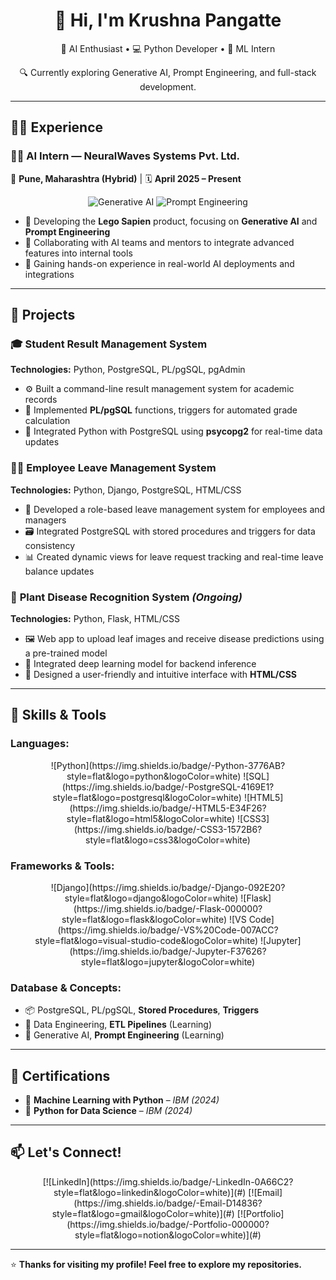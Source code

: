 <h1 align="center">👋 Hi, I'm Krushna Pangatte</h1>

<div align="center">
  <p>🎯 AI Enthusiast • 💻 Python Developer • 🧠 ML Intern</p>
  <p>🔍 Currently exploring Generative AI, Prompt Engineering, and full-stack development.</p>
</div>

---

## 🧑‍💼 **Experience**

### 👨‍🔬 **AI Intern** — NeuralWaves Systems Pvt. Ltd.  
📍 **Pune, Maharashtra (Hybrid)** | 🗓️ **April 2025 – Present**  
<div align="center">
  <img src="https://img.shields.io/badge/Generative_AI-3776AB?style=flat&logo=python&logoColor=white" alt="Generative AI" />
  <img src="https://img.shields.io/badge/Prompt_Engineering-4169E1?style=flat&logo=python&logoColor=white" alt="Prompt Engineering" />
</div>

- 🧠 Developing the **Lego Sapien** product, focusing on **Generative AI** and **Prompt Engineering**  
- 🤝 Collaborating with AI teams and mentors to integrate advanced features into internal tools  
- 🔧 Gaining hands-on experience in real-world AI deployments and integrations

---

## 🚀 **Projects**

### 🎓 **Student Result Management System**  
**Technologies:** Python, PostgreSQL, PL/pgSQL, pgAdmin  
- ⚙️ Built a command-line result management system for academic records  
- 🧮 Implemented **PL/pgSQL** functions, triggers for automated grade calculation  
- 🔗 Integrated Python with PostgreSQL using **psycopg2** for real-time data updates

### 🧑‍💼 **Employee Leave Management System**  
**Technologies:** Python, Django, PostgreSQL, HTML/CSS  
- 🔐 Developed a role-based leave management system for employees and managers  
- 🗃️ Integrated PostgreSQL with stored procedures and triggers for data consistency  
- 📊 Created dynamic views for leave request tracking and real-time leave balance updates

### 🌱 **Plant Disease Recognition System** *(Ongoing)*  
**Technologies:** Python, Flask, HTML/CSS  
- 🖼️ Web app to upload leaf images and receive disease predictions using a pre-trained model  
- 🤖 Integrated deep learning model for backend inference  
- 🎨 Designed a user-friendly and intuitive interface with **HTML/CSS**

---

## 🧠 **Skills & Tools**

### **Languages:**
<div align="center">
  ![Python](https://img.shields.io/badge/-Python-3776AB?style=flat&logo=python&logoColor=white) 
  ![SQL](https://img.shields.io/badge/-PostgreSQL-4169E1?style=flat&logo=postgresql&logoColor=white) 
  ![HTML5](https://img.shields.io/badge/-HTML5-E34F26?style=flat&logo=html5&logoColor=white) 
  ![CSS3](https://img.shields.io/badge/-CSS3-1572B6?style=flat&logo=css3&logoColor=white) 
</div>

### **Frameworks & Tools:**
<div align="center">
  ![Django](https://img.shields.io/badge/-Django-092E20?style=flat&logo=django&logoColor=white)  
  ![Flask](https://img.shields.io/badge/-Flask-000000?style=flat&logo=flask&logoColor=white)  
  ![VS Code](https://img.shields.io/badge/-VS%20Code-007ACC?style=flat&logo=visual-studio-code&logoColor=white)  
  ![Jupyter](https://img.shields.io/badge/-Jupyter-F37626?style=flat&logo=jupyter&logoColor=white)
</div>

### **Database & Concepts:**
- 📦 PostgreSQL, PL/pgSQL, **Stored Procedures**, **Triggers**  
- 🔄 Data Engineering, **ETL Pipelines** (Learning)  
- 🧠 Generative AI, **Prompt Engineering** (Learning)

---

## 📜 **Certifications**

- 📘 **Machine Learning with Python** – *IBM (2024)*  
- 🐍 **Python for Data Science** – *IBM (2024)*

---

## 📫 **Let's Connect!**

<div align="center">
  [![LinkedIn](https://img.shields.io/badge/-LinkedIn-0A66C2?style=flat&logo=linkedin&logoColor=white)](#)
  [![Email](https://img.shields.io/badge/-Email-D14836?style=flat&logo=gmail&logoColor=white)](#)  
  [![Portfolio](https://img.shields.io/badge/-Portfolio-000000?style=flat&logo=notion&logoColor=white)](#)
</div>

---

⭐ **Thanks for visiting my profile! Feel free to explore my repositories.**
